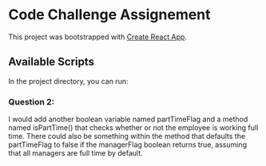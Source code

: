 # Code Challenge Assignement

This project was bootstrapped with [Create React App](https://github.com/facebook/create-react-app).

## Available Scripts

In the project directory, you can run:

### Question 2:
I would add  another boolean variable named partTimeFlag and a method named isPartTime() that checks whether or not the employee is working full time.
There could also be something within the method that defaults the partTimeFlag to false if the managerFlag boolean returns true, assuming that all managers are full time by default.

